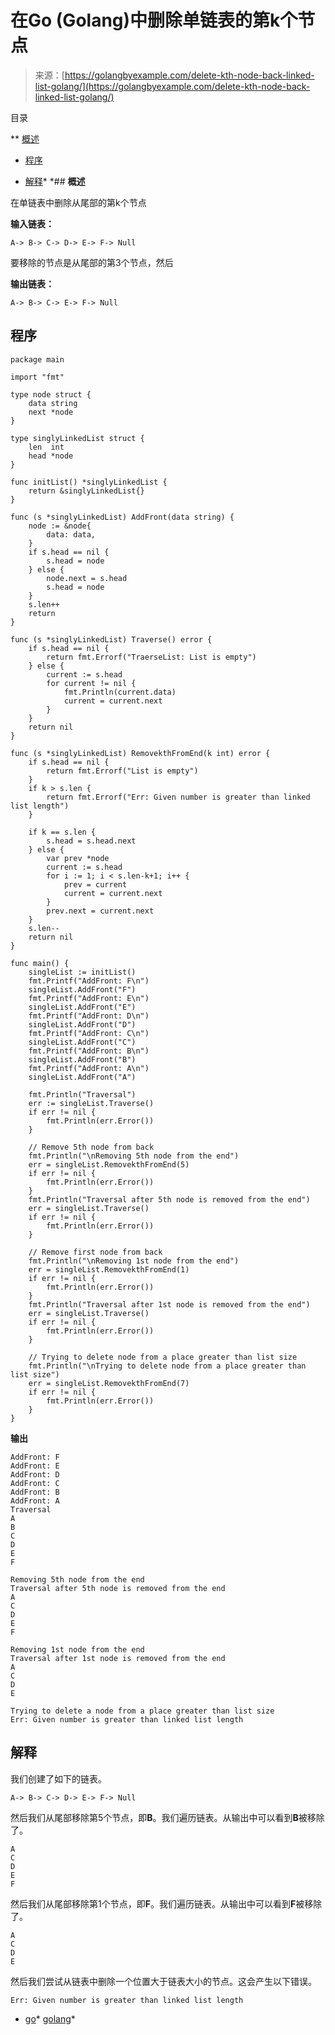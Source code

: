 <!--yml

分类：未分类

日期：2024-10-13 06:37:07

-->

# 在Go (Golang)中删除单链表的第k个节点

> 来源：[https://golangbyexample.com/delete-kth-node-back-linked-list-golang/](https://golangbyexample.com/delete-kth-node-back-linked-list-golang/)

目录

**   [概述](#Overview "Overview")

+   [程序](#Program "Program")

+   [解释](#Explanation "Explanation")*  *## **概述**

在单链表中删除从尾部的第k个节点

**输入链表：**

```
A-> B-> C-> D-> E-> F-> Null
```

要移除的节点是从尾部的第3个节点，然后

**输出链表：**

```
A-> B-> C-> E-> F-> Null
```

## **程序**

```
package main

import "fmt"

type node struct {
	data string
	next *node
}

type singlyLinkedList struct {
	len  int
	head *node
}

func initList() *singlyLinkedList {
	return &singlyLinkedList{}
}

func (s *singlyLinkedList) AddFront(data string) {
	node := &node{
		data: data,
	}
	if s.head == nil {
		s.head = node
	} else {
		node.next = s.head
		s.head = node
	}
	s.len++
	return
}

func (s *singlyLinkedList) Traverse() error {
	if s.head == nil {
		return fmt.Errorf("TraerseList: List is empty")
	} else {
		current := s.head
		for current != nil {
			fmt.Println(current.data)
			current = current.next
		}
	}
	return nil
}

func (s *singlyLinkedList) RemovekthFromEnd(k int) error {
	if s.head == nil {
		return fmt.Errorf("List is empty")
	}
	if k > s.len {
		return fmt.Errorf("Err: Given number is greater than linked list length")
	}

	if k == s.len {
		s.head = s.head.next
	} else {
		var prev *node
		current := s.head
		for i := 1; i < s.len-k+1; i++ {
			prev = current
			current = current.next
		}
		prev.next = current.next
	}
	s.len--
	return nil
}

func main() {
	singleList := initList()
	fmt.Printf("AddFront: F\n")
	singleList.AddFront("F")
	fmt.Printf("AddFront: E\n")
	singleList.AddFront("E")
	fmt.Printf("AddFront: D\n")
	singleList.AddFront("D")
	fmt.Printf("AddFront: C\n")
	singleList.AddFront("C")
	fmt.Printf("AddFront: B\n")
	singleList.AddFront("B")
	fmt.Printf("AddFront: A\n")
	singleList.AddFront("A")

	fmt.Println("Traversal")
	err := singleList.Traverse()
	if err != nil {
		fmt.Println(err.Error())
	}

	// Remove 5th node from back
	fmt.Println("\nRemoving 5th node from the end")
	err = singleList.RemovekthFromEnd(5)
	if err != nil {
		fmt.Println(err.Error())
	}
	fmt.Println("Traversal after 5th node is removed from the end")
	err = singleList.Traverse()
	if err != nil {
		fmt.Println(err.Error())
	}

	// Remove first node from back
	fmt.Println("\nRemoving 1st node from the end")
	err = singleList.RemovekthFromEnd(1)
	if err != nil {
		fmt.Println(err.Error())
	}
	fmt.Println("Traversal after 1st node is removed from the end")
	err = singleList.Traverse()
	if err != nil {
		fmt.Println(err.Error())
	}

	// Trying to delete node from a place greater than list size
	fmt.Println("\nTrying to delete node from a place greater than list size")
	err = singleList.RemovekthFromEnd(7)
	if err != nil {
		fmt.Println(err.Error())
	}
}
```

**输出**

```
AddFront: F
AddFront: E
AddFront: D
AddFront: C
AddFront: B
AddFront: A
Traversal
A
B
C
D
E
F

Removing 5th node from the end
Traversal after 5th node is removed from the end
A
C
D
E
F

Removing 1st node from the end
Traversal after 1st node is removed from the end
A
C
D
E

Trying to delete a node from a place greater than list size
Err: Given number is greater than linked list length
```

## **解释**

我们创建了如下的链表。

```
A-> B-> C-> D-> E-> F-> Null
```

然后我们从尾部移除第5个节点，即**B**。我们遍历链表。从输出中可以看到**B**被移除了。

```
A
C
D
E
F
```

然后我们从尾部移除第1个节点，即**F**。我们遍历链表。从输出中可以看到**F**被移除了。

```
A
C
D
E
```

然后我们尝试从链表中删除一个位置大于链表大小的节点。这会产生以下错误。

```
Err: Given number is greater than linked list length
```

+   [go](https://golangbyexample.com/tag/go/)*   [golang](https://golangbyexample.com/tag/golang/)*
